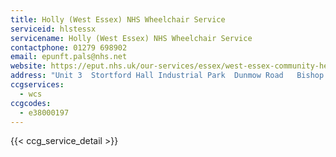 ```yaml
---
title: Holly (West Essex) NHS Wheelchair Service
serviceid: hlstessx
servicename: Holly (West Essex) NHS Wheelchair Service
contactphone: 01279 698902
email: epunft.pals@nhs.net
website: https://eput.nhs.uk/our-services/essex/west-essex-community-health-services/adults/equipmentwheelchairs/holly-wheelchair-service/
address: "Unit 3  Stortford Hall Industrial Park  Dunmow Road   Bishop's Stortford  Hertfordshire  CM23 5GZ"
ccgservices:
  - wcs
ccgcodes:
  - e38000197
---
```


{{< ccg_service_detail >}}
